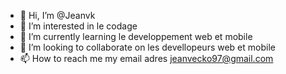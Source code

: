 - 👋 Hi, I’m @Jeanvk
- 👀 I’m interested in  le codage
- 🌱 I’m currently learning  le developpement web et mobile
- 💞️ I’m looking to collaborate on  les  devellopeurs web et mobile
- 📫 How to reach me  my email adres  jeanvecko97@gmail.com

<!---
Jeanvk/Jeanvk is a ✨ special ✨ repository because its `README.md` (this file) appears on your GitHub profile.
You can click the Preview link to take a look at your changes.
--->
